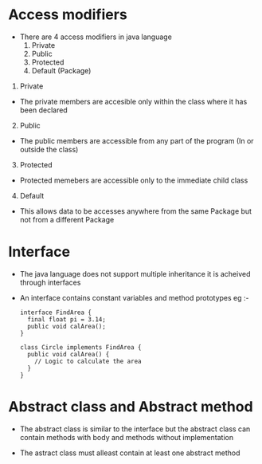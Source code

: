 
# Access modifiers

* There are 4 access modifiers in java language
  1. Private
  2. Public
  3. Protected
  4. Default (Package)

1. Private
  * The private members are accesible only within the class where it has been declared

2. Public
  * The public members are accessible from any part of the program (In or outside the class)

3. Protected
  * Protected memebers are accessible only to the immediate child class

4. Default
  * This allows data to be accesses anywhere from the same Package but not from a different Package


# Interface

* The java language does not support multiple inheritance it is acheived through interfaces
* An interface contains constant variables and method prototypes
  eg :-
  
  ```
  interface FindArea {
    final float pi = 3.14;
    public void calArea();
  }

  class Circle implements FindArea {
    public void calArea() {
      // Logic to calculate the area
    }
  }
  ```

# Abstract class and Abstract method

  * The abstract class is similar to the interface but the abstract class can contain methods with body and methods without implementation

  * The astract class must alleast contain at least one abstract method



